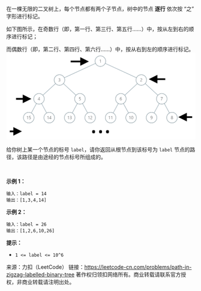 在一棵无限的二叉树上，每个节点都有两个子节点，树中的节点 **逐行** 依次按 “之” 字形进行标记。

如下图所示，在奇数行（即，第一行、第三行、第五行……）中，按从左到右的顺序进行标记；

而偶数行（即，第二行、第四行、第六行……）中，按从右到左的顺序进行标记。
![img](1104_1.png)


给你树上某一个节点的标号 ```label```，请你返回从根节点到该标号为 ```label``` 节点的路径，该路径是由途经的节点标号所组成的。

 

**示例 1：**
```
输入：label = 14
输出：[1,3,4,14]
```
**示例 2：**
```
输入：label = 26
输出：[1,2,6,10,26]
```

**提示：**

* ```1 <= label <= 10^6```

来源：力扣（LeetCode）
链接：https://leetcode-cn.com/problems/path-in-zigzag-labelled-binary-tree
著作权归领扣网络所有。商业转载请联系官方授权，非商业转载请注明出处。